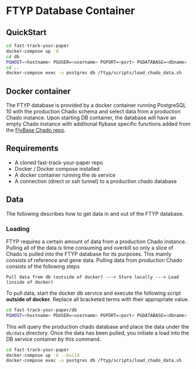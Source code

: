 # FTYP Database Container

## QuickStart

```bash
cd fast-track-your-paper
docker-compose up -d 
cd db
PGHOST=<hostname> PGUSER=<username> PGPORT=<port> PGDATABASE=<dbname> ./scripts/pull_chado_data.sh
cd ..
docker-compose exec -u postgres db /ftyp/scripts/load_chado_data.sh
```

## Docker container

The FTYP database is provided by a docker container running PostgreSQL 10
with the production Chado schema and select data from a production Chado instance.
Upon starting DB container, the database will have an empty Chado instance
with additional flybase specific functions added from the
[FlyBase Chado repo](https://github.com/FlyBase/chado/tree/master/schema).

## Requirements

* A cloned fast-track-your-paper repo
* Docker / Docker compose installed
* A docker container running the `db` service
* A connection (direct or ssh tunnel) to a production chado database

## Data

The following describes how to get data in and out of the FTYP database.

### Loading 

FTYP requires a certain amount of data from a production Chado instance.  Pulling
all of the data is time consuming and overkill so only a slice of Chado is pulled
into the FTYP database for its purposes.  This mainly consists of reference and
gene data.  Pulling data from production Chado consists of the following steps

`Pull data from db (outside of docker) ---> Store locally ---> Load (inside of docker)`

To pull data, start the docker db service and execute the following script **outside of docker**.
Replace all bracketed terms with their appropriate value.

```bash
cd fast-track-your-paper/db
PGHOST=<hostname> PGUSER=<username> PGPORT=<port> PGDATABASE=<dbname> ./scripts/pull_chado_data.sh
```

This will query the production chado database and place the data under the `db/data`
directory.  Once the data has been pulled, you initiate a load into the DB service
container by this command.

```bash
cd fast-track-your-paper
docker-compose up -d --build
docker-compose exec -u postgres db /ftyp/scripts/load_chado_data.sh
```


